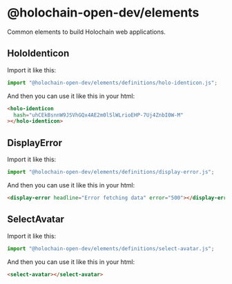 # @holochain-open-dev/elements

Common elements to build Holochain web applications.

## HoloIdenticon

Import it like this:

```js
import "@holochain-open-dev/elements/definitions/holo-identicon.js";
```

And then you can use it like this in your html:

```html
<holo-identicon
  hash="uhCEkBsnnW9JSVhGQx4AE2m0lSlWLrioEHP-7Uj4ZnbI0W-M"
></holo-identicon>
```

## DisplayError

Import it like this:

```js
import "@holochain-open-dev/elements/definitions/display-error.js";
```

And then you can use it like this in your html:

```html
<display-error headline="Error fetching data" error="500"></display-error>
```

## SelectAvatar

Import it like this:

```js
import "@holochain-open-dev/elements/definitions/select-avatar.js";
```

And then you can use it like this in your html:

```html
<select-avatar></select-avatar>
```
